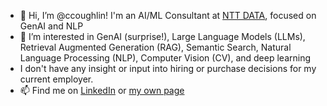 - 👋 Hi, I’m @ccoughlin!  I'm an AI/ML Consultant at [NTT DATA](https://us.nttdata.com/en/), focused on GenAI and NLP
- 👀 I’m interested in GenAI (surprise!), Large Language Models (LLMs), Retrieval Augmented Generation (RAG), Semantic Search, Natural Language Processing (NLP), Computer Vision (CV), and deep learning
- I don't have any insight or input into hiring or purchase decisions for my current employer.
- 📫 Find me on [LinkedIn](https://www.linkedin.com/in/chrisrcoughlin) or [my own page](https://www.chriscoughlin.com)

<!---
ccoughlin/ccoughlin is a ✨ special ✨ repository because its `README.md` (this file) appears on your GitHub profile.
You can click the Preview link to take a look at your changes.
--->

